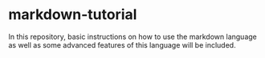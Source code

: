 # markdown-tutorial
In this repository, basic instructions on how to use the markdown language as well as some advanced features of this language will be included.
